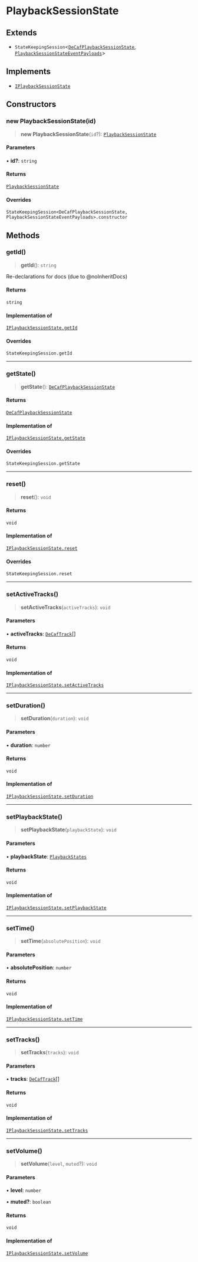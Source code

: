 # PlaybackSessionState

## Extends

- `StateKeepingSession`<[`DeCafPlaybackSessionState`](reference/interfaces/DeCafPlaybackSessionState.md), [`PlaybackSessionStateEventPayloads`](../interfaces/PlaybackSessionStateEventPayloads.md)>

## Implements

- [`IPlaybackSessionState`](reference/interfaces/IPlaybackSessionState.md)

## Constructors

### new PlaybackSessionState(id)

> **new PlaybackSessionState**(`id`?): [`PlaybackSessionState`](reference/classes/PlaybackSessionState.md)

#### Parameters

• **id?**: `string`

#### Returns

[`PlaybackSessionState`](reference/classes/PlaybackSessionState.md)

#### Overrides

`StateKeepingSession<DeCafPlaybackSessionState, PlaybackSessionStateEventPayloads>.constructor`

## Methods

### getId()

> **getId**(): `string`

Re-declarations for docs (due to @noInheritDocs)

#### Returns

`string`

#### Implementation of

[`IPlaybackSessionState.getId`](reference/interfaces/IPlaybackSessionState.md#getid)

#### Overrides

`StateKeepingSession.getId`

***

### getState()

> **getState**(): [`DeCafPlaybackSessionState`](reference/interfaces/DeCafPlaybackSessionState.md)

#### Returns

[`DeCafPlaybackSessionState`](reference/interfaces/DeCafPlaybackSessionState.md)

#### Implementation of

[`IPlaybackSessionState.getState`](reference/interfaces/IPlaybackSessionState.md#getstate)

#### Overrides

`StateKeepingSession.getState`

***

### reset()

> **reset**(): `void`

#### Returns

`void`

#### Implementation of

[`IPlaybackSessionState.reset`](reference/interfaces/IPlaybackSessionState.md#reset)

#### Overrides

`StateKeepingSession.reset`

***

### setActiveTracks()

> **setActiveTracks**(`activeTracks`): `void`

#### Parameters

• **activeTracks**: [`DeCafTrack`](reference/interfaces/DeCafTrack.md)[]

#### Returns

`void`

#### Implementation of

[`IPlaybackSessionState.setActiveTracks`](reference/interfaces/IPlaybackSessionState.md#setactivetracks)

***

### setDuration()

> **setDuration**(`duration`): `void`

#### Parameters

• **duration**: `number`

#### Returns

`void`

#### Implementation of

[`IPlaybackSessionState.setDuration`](reference/interfaces/IPlaybackSessionState.md#setduration)

***

### setPlaybackState()

> **setPlaybackState**(`playbackState`): `void`

#### Parameters

• **playbackState**: [`PlaybackStates`](reference/enumerations/PlaybackStates.md)

#### Returns

`void`

#### Implementation of

[`IPlaybackSessionState.setPlaybackState`](reference/interfaces/IPlaybackSessionState.md#setplaybackstate)

***

### setTime()

> **setTime**(`absolutePosition`): `void`

#### Parameters

• **absolutePosition**: `number`

#### Returns

`void`

#### Implementation of

[`IPlaybackSessionState.setTime`](reference/interfaces/IPlaybackSessionState.md#settime)

***

### setTracks()

> **setTracks**(`tracks`): `void`

#### Parameters

• **tracks**: [`DeCafTrack`](reference/interfaces/DeCafTrack.md)[]

#### Returns

`void`

#### Implementation of

[`IPlaybackSessionState.setTracks`](reference/interfaces/IPlaybackSessionState.md#settracks)

***

### setVolume()

> **setVolume**(`level`, `muted`?): `void`

#### Parameters

• **level**: `number`

• **muted?**: `boolean`

#### Returns

`void`

#### Implementation of

[`IPlaybackSessionState.setVolume`](reference/interfaces/IPlaybackSessionState.md#setvolume)
